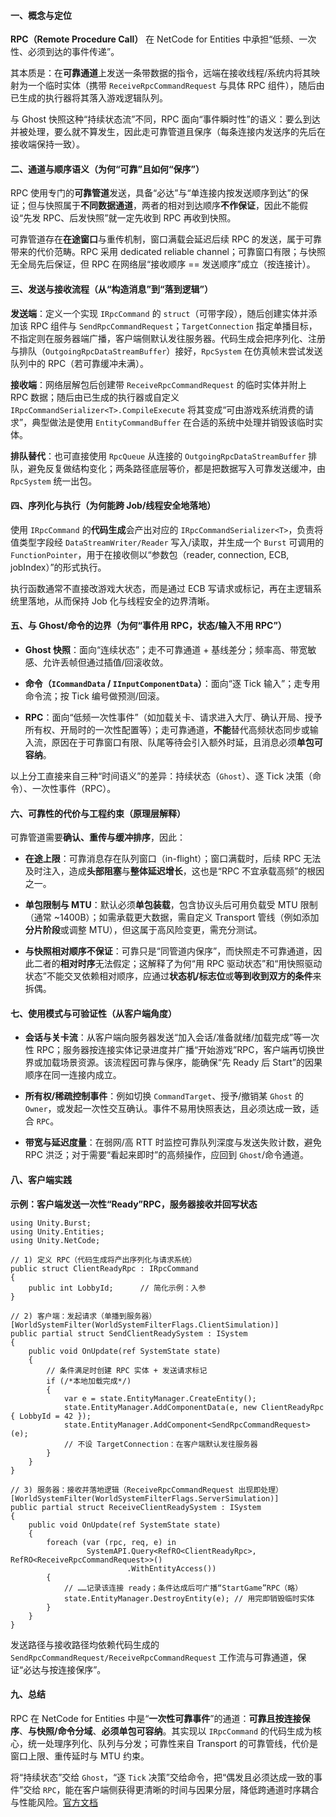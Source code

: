 #### 一、概念与定位

**RPC（Remote Procedure Call）** 在 NetCode for Entities 中承担“低频、一次性、必须到达的事件传递”。

其本质是：在**可靠通道**上发送一条带数据的指令，远端在接收线程/系统内将其映射为一个临时实体（携带 `ReceiveRpcCommandRequest` 与具体 RPC 组件），随后由已生成的执行器将其落入游戏逻辑队列。

与 Ghost 快照这种“持续状态流”不同，RPC 面向“事件瞬时性”的语义：要么到达并被处理，要么就不算发生，因此走可靠管道且保序（每条连接内发送序的先后在接收端保持一致）。

#### 二、通道与顺序语义（为何“可靠”且如何“保序”）

RPC 使用专门的**可靠管道**发送，具备“必达”与“单连接内按发送顺序到达”的保证；但与快照属于**不同数据通道**，两者的相对到达顺序**不作保证**，因此不能假设“先发 RPC、后发快照”就一定先收到 RPC 再收到快照。

可靠管道存在**在途窗口**与重传机制，窗口满载会延迟后续 RPC 的发送，属于可靠带来的代价范畴。RPC 采用 dedicated reliable channel；可靠窗口有限；与快照无全局先后保证，但 RPC 在网络层“接收顺序 == 发送顺序”成立（按连接计）。

#### 三、发送与接收流程（从“构造消息”到“落到逻辑”）

**发送端**：定义一个实现 `IRpcCommand` 的 `struct`（可带字段），随后创建实体并添加该 RPC 组件与 `SendRpcCommandRequest`；`TargetConnection` 指定单播目标，不指定则在服务器端广播，客户端侧默认发往服务器。代码生成会把序列化、注册与排队（`OutgoingRpcDataStreamBuffer`）接好，`RpcSystem` 在仿真帧末尝试发送队列中的 RPC（若可靠缓冲未满）。

**接收端**：网络层解包后创建带 `ReceiveRpcCommandRequest` 的临时实体并附上 RPC 数据；随后由已生成的执行器或自定义 `IRpcCommandSerializer<T>.CompileExecute` 将其变成“可由游戏系统消费的请求”，典型做法是使用 `EntityCommandBuffer` 在合适的系统中处理并销毁该临时实体。

**排队替代**：也可直接使用 `RpcQueue` 从连接的 `OutgoingRpcDataStreamBuffer` 排队，避免反复做结构变化；两条路径底层等价，都是把数据写入可靠发送缓冲，由 `RpcSystem` 统一出包。

#### 四、序列化与执行（为何能跨 Job/线程安全地落地）

使用 `IRpcCommand` 的**代码生成**会产出对应的 `IRpcCommandSerializer<T>`，负责将值类型字段经 `DataStreamWriter/Reader` 写入/读取，并生成一个 `Burst` 可调用的 `FunctionPointer`，用于在接收侧以“参数包（reader, connection, ECB, jobIndex）”的形式执行。

执行函数通常不直接改游戏大状态，而是通过 ECB 写请求或标记，再在主逻辑系统里落地，从而保持 Job 化与线程安全的边界清晰。

#### 五、与 Ghost/命令的边界（为何“事件用 RPC，状态/输入不用 RPC”）

- **Ghost 快照**：面向“连续状态”；走不可靠通道 + 基线差分；频率高、带宽敏感、允许丢帧但通过插值/回滚收敛。
    
- **命令（`ICommandData` / `IInputComponentData`）**：面向“逐 Tick 输入”；走专用命令流；按 Tick 编号做预测/回滚。
    
- **RPC**：面向“低频一次性事件”（如加载关卡、请求进入大厅、确认开局、授予所有权、开局时的一次性配置等）；走可靠通道，**不能**替代高频状态同步或输入流，原因在于可靠窗口有限、队尾等待会引入额外时延，且消息必须**单包可容纳**。 

以上分工直接来自三种“时间语义”的差异：持续状态（`Ghost`）、逐 Tick 决策（命令）、一次性事件（RPC）。
    

#### 六、可靠性的代价与工程约束（原理层解释）

可靠管道需要**确认、重传与缓冲排序**，因此：

- **在途上限**：可靠消息存在队列窗口（in-flight）；窗口满载时，后续 RPC 无法及时注入，造成**头部阻塞**与**整体延迟增长**，这也是“RPC 不宜承载高频”的根因之一。
    
- **单包限制与 MTU**：默认必须**单包装载**，包含协议头后可用负载受 MTU 限制（通常 ~1400B）；如需承载更大数据，需自定义 Transport 管线（例如添加**分片阶段**或调整 MTU），但这属于高风险变更，需充分测试。
    
- **与快照相对顺序不保证**：可靠只是“同管道内保序”，而快照走不可靠通道，因此二者的**相对时序**无法假定；这解释了为何“用 RPC 驱动状态”和“用快照驱动状态”不能交叉依赖相对顺序，应通过**状态机/标志位**或**等到收到双方的条件**来拆偶。
    

#### 七、使用模式与可验证性（从客户端角度）

- **会话与关卡流**：从客户端向服务器发送“加入会话/准备就绪/加载完成”等一次性 RPC；服务器按连接实体记录进度并广播“开始游戏”RPC，客户端再切换世界或加载场景资源。该流程因可靠与保序，能确保“先 Ready 后 Start”的因果顺序在同一连接内成立。
    
- **所有权/稀疏控制事件**：例如切换 `CommandTarget`、授予/撤销某 `Ghost` 的 `Owner`，或发起一次性交互确认。事件不易用快照表达，且必须达成一致，适合 `RPC`。
    
- **带宽与延迟度量**：在弱网/高 RTT 时监控可靠队列深度与发送失败计数，避免 RPC 洪泛；对于需要“看起来即时”的高频操作，应回到 `Ghost`/命令通道。
    

#### 八、客户端实践

**示例：客户端发送一次性“Ready”RPC，服务器接收并回写状态**

```
using Unity.Burst;
using Unity.Entities;
using Unity.NetCode;

// 1) 定义 RPC（代码生成将产出序列化与请求系统）
public struct ClientReadyRpc : IRpcCommand
{
    public int LobbyId;      // 简化示例：入参
}

// 2) 客户端：发起请求（单播到服务器）
[WorldSystemFilter(WorldSystemFilterFlags.ClientSimulation)]
public partial struct SendClientReadySystem : ISystem
{
    public void OnUpdate(ref SystemState state)
    {
        // 条件满足时创建 RPC 实体 + 发送请求标记
        if (/*本地加载完成*/)
        {
            var e = state.EntityManager.CreateEntity();
            state.EntityManager.AddComponentData(e, new ClientReadyRpc { LobbyId = 42 });
            state.EntityManager.AddComponent<SendRpcCommandRequest>(e);
            // 不设 TargetConnection：在客户端默认发往服务器
        }
    }
}

// 3) 服务器：接收并落地逻辑（ReceiveRpcCommandRequest 出现即处理）
[WorldSystemFilter(WorldSystemFilterFlags.ServerSimulation)]
public partial struct ReceiveClientReadySystem : ISystem
{
    public void OnUpdate(ref SystemState state)
    {
        foreach (var (rpc, req, e) in 
                 SystemAPI.Query<RefRO<ClientReadyRpc>, RefRO<ReceiveRpcCommandRequest>>()
                          .WithEntityAccess())
        {
            // ……记录该连接 ready；条件达成后可广播“StartGame”RPC（略）
            state.EntityManager.DestroyEntity(e); // 用完即销毁临时实体
        }
    }
}

```
发送路径与接收路径均依赖代码生成的 `SendRpcCommandRequest/ReceiveRpcCommandRequest` 工作流与可靠通道，保证“必达与按连接保序”。

#### 九、总结

RPC 在 NetCode for Entities 中是“**一次性可靠事件**”的通道：**可靠且按连接保序**、**与快照/命令分域**、**必须单包可容纳**。其实现以 `IRpcCommand` 的代码生成为核心，统一处理序列化、队列与分发；可靠性来自 Transport 的可靠管线，代价是窗口上限、重传延时与 MTU 约束。

将“持续状态”交给 `Ghost`，“逐 `Tick` 决策”交给命令，把“偶发且必须达成一致的事件”交给 `RPC`，能在客户端侧获得更清晰的时间与因果分层，降低跨通道时序耦合与性能风险。[官方文档](https://docs.unity3d.com/Packages/com.unity.netcode%401.0/api/Unity.NetCode.IRpcCommand.html)